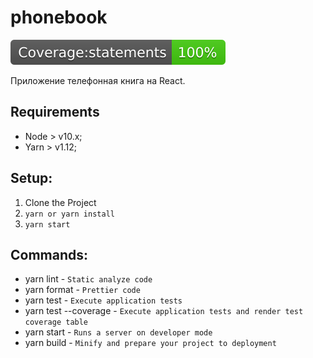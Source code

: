 # phonebook

![check-code-coverage](./artifacts/badges/badge-statements.svg) 

Приложение телефонная книга на React.

## Requirements

- Node > v10.x;
- Yarn > v1.12;

## Setup:

1. Clone the Project
2. ``yarn or yarn install``
4. ``yarn start``

## Commands:

* yarn lint - `Static analyze code`
* yarn format - `Prettier code`
* yarn test - `Execute application tests`
* yarn test --coverage - `Execute application tests and render test coverage table`
* yarn start - `Runs a server on developer mode`
* yarn build - `Minify and prepare your project to deployment`